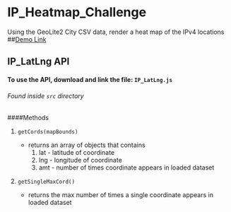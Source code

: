 # IP_Heatmap_Challenge
Using the GeoLite2 City CSV data, render a heat map of the IPv4 locations
##[Demo Link](https://heatmap-challenge.herokuapp.com)

## IP_LatLng API 
#### To use the API, download and link the file: `IP_LatLng.js`
###### Found inside `src` directory 

####Methods
1. `getCords(mapBounds)`  
    - returns an array of objects that contains
        1. lat - latitude of coordinate
        2. lng - longitude of coordinate
        3. amt - number of times coordinate appears in loaded dataset
    
2. `getSingleMaxCord()`  
    - returns the max number of times a single coordinate appears in loaded dataset
    
